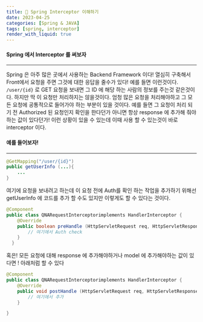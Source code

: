 ```yaml
---
title: 🤙 Spring Interceptor 이해하기
date: 2023-04-25
categories: [Spring & JAVA]
tags: [spring, interceptor]
render_with_liquid: true
---
```

#### Spring 에서 Interceptor 를 써보자
---
Spring 은 아주 많은 곳에서 사용하는 Backend Framework 이다! 열심히 구축해서 Front에서 요청을 주면 그것에 대한 응답을 줄수가 있다! 예를 들면 이런것이다.
`/user/{id}` 로 GET 요청을 보내면 그 ID 에 해당 하는 사람의 정보를 주는것 같은것이다. 하지만 딱 이 요청만 처리하지는 않을것이다. 엄청 많은 요청을 처리해야하고 그 모든 요청에 공통적으로 들어가야 하는 부분이 있을 것이다.
예를 들면 그 요청이 처리 되기 전 Authorized 된 요청인지 확인을 한다던가
아니면 항상 response 에 추가해 줘야하는 값이 있다던가! 이런 상황이 있을 수 있는데 이때 사용 할 수 있는것이 바로 interceptor 이다.

#### 예를 들어보자!
---
```java
@GetMapping("/user/{id}")
public getUserInfo (...){
	...
}
```
여기에 요청을 보내려고 하는데 이 요청 전에 Auth를 확인 하는 작업을 추가하기 위해선 getUserInfo 에 코드를 추가 할 수도 있지만 이렇게도 할 수 있다는 것이다.


```java
@Component
public class QNARequestInterceptorimplements HandlerInterceptor {
	@Override
	public boolean preHandle (HttpServletRequest req, HttpServletResponse res, Object handler) {
		// 여기에서 Auth check
	}
  }
  ```

혹은! 모든 요청에 대해 response 에 추가해야하거나 model 에 추가해야하는 값이 있다면 ! 아래처럼 할 수 있다
```java
@Component
public class QNARequestInterceptorimplements HandlerInterceptor {
	@Override
	public void postHandle (HttpServletRequest req, HttpServletResponse res, Object handle, ModelAndView modelAndView) {
		// 여기에서 추가
	}

}
```

